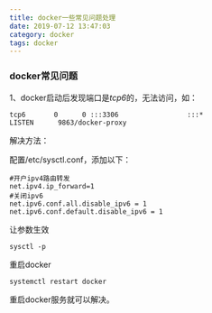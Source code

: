 ```yaml
---
title: docker一些常见问题处理
date: 2019-07-12 13:47:03
category: docker
tags: docker
---
```


### docker常见问题

1、docker启动后发现端口是*tcp6*的，无法访问，如：

```
tcp6       0      0 :::3306                 :::*                    LISTEN      9863/docker-proxy
```

解决方法：

配置/etc/sysctl.conf，添加以下：

```
#开户ipv4路由转发
net.ipv4.ip_forward=1
#关闭ipv6
net.ipv6.conf.all.disable_ipv6 = 1
net.ipv6.conf.default.disable_ipv6 = 1
```

让参数生效

```
sysctl -p
```

重启docker

```
systemctl restart docker
```

重启docker服务就可以解决。